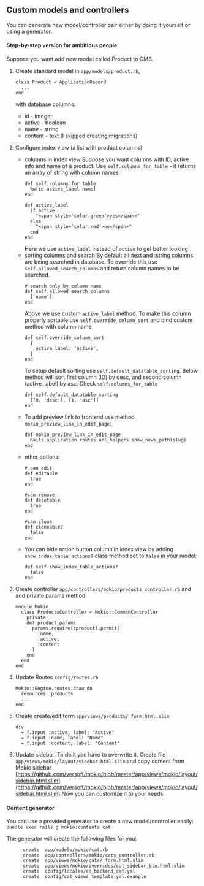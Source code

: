 ## Custom models and controllers

You can generate new model/controller pair either by doing it yourself or using a generator.

#### Step-by-step version for ambitious people

Suppose you want add new model called Product to CMS.
1. Create standard model in `app/models/product.rb`,
    ```
    class Product < ApplicationRecord
      ...
    end
    ```
      with database columns:
      - id - integer
      - active - boolean
      - name - string
      - content - text
      (I skipped creating migrations)

2. Configure index view (a list with product columns)
    - columns in index view
    Suppose you want columns with ID, active info and name of a product.
    Use `self.columns_for_table` - it returns an array of string with column names
      ```
      def self.columns_for_table
        %w[id active_label name]
      end

      def active_label
        if active
          "<span style='color:green'>yes</span>"
        else
          "<span style='color:red'>no</span>"
        end
      end
      ```
      Here we use `active_label` instead of `active` to get better looking
    - sorting columns and search
      By default all :text and :string columns are being searched in database.
      To override this use `self.allowed_search_columns` and return column names to be searched.
      ```
      # search only by column name
      def self.allowed_search_columns
        ['name']
      end
      ```
      Above we use custom `active_label` method. To make this column properly sortable use `self.override_column_sort` and bind custom method with column name
      ```
      def self.override_column_sort
        {
          active_label: 'active',
        }
      end
      ```
      To setup default sorting use `self.default_datatable_sorting`. Below method will sort first column (ID) by desc, and second column (active_label) by asc. Check `self.columns_for_table`
      ```
      def self.default_datatable_sorting
        [[0, 'desc'], [1, 'asc']]
      end
      ```
    - To add preview link to frontend use method `mokio_preview_link_in_edit_page`:
      ```
      def mokio_preview_link_in_edit_page
        Rails.application.routes.url_helpers.show_news_path(slug)
      end
      ```
    - other options:
      ```
      # can edit
      def editable
        true
      end

      #can remove
      def deletable
        true
      end

      #can clone
      def cloneable?
        false
      end
      ```
    - You can hide action button column in index view by adding `show_index_table_actions?` class method set to `false` in your model:
      ```
      def self.show_index_table_actions?
        false
      end
      ```
3. Create controller `app/controllers/mokio/products_controller.rb` and add private params method
      ```
      module Mokio
        class ProductsController < Mokio::CommonController
          private
          def product_params
            params.require(:product).permit(
              :name,
              :active,
              :content
            )
          end
        end
      end
      ```
4. Update Routes `config/routes.rb`
    ```
    Mokio::Engine.routes.draw do
      resources :products
      ...
    end
    ```
5. Create create/edit form `app/views/products/_form.html.slim`
    ```
    div
      = f.input :active, label: "Active"
      = f.input :name, label: "Name"
      = f.input :content, label: "Content"
    ```
6. Update sidebar. To do it you have to overwrite it.
  Create file `app/views/mokio/layout/sidebar.html.slim` and copy content from Mokio sidebar [https://github.com/versoft/mokio/blob/master/app/views/mokio/layout/sidebar.html.slim](https://github.com/versoft/mokio/blob/master/app/views/mokio/layout/sidebar.html.slim)
  Now you can customize it to your needs

#### Content generator
You can use a provided generator to create a new model/controller easily:
`bundle exec rails g mokio:contents cat`

The generator will create the following files for you:
```
      create  app/models/mokio/cat.rb
      create  app/controllers/mokio/cats_controller.rb
      create  app/views/mokio/cats/_form.html.slim
      create  app/views/mokio/overrides/cat_sidebar_btn.html.slim
      create  config/locales/en_backend_cat.yml
      create  config/cat_views_template.yml.example
```